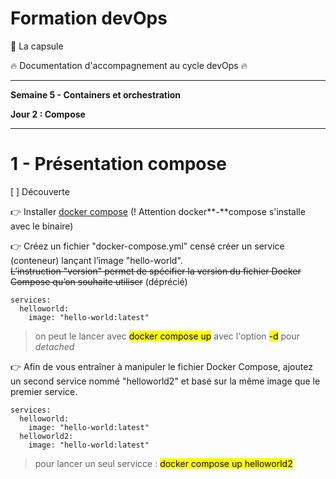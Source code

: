 # Formation devOps

:pill: La capsule

:fire:  Documentation d'accompagnement au cycle devOps :fire:

---

**Semaine 5 - Containers et orchestration**

**Jour 2 : Compose**

---

# 1 - Présentation compose

[ ] Découverte 

👉 Installer [docker compose](https://docs.docker.com/engine/install/linux) 
(! Attention docker**-**compose s'installe avec le binaire)

👉 Créez un fichier "docker-compose.yml" censé créer un service (conteneur) lançant l’image "hello-world".  
~~L’instruction "version" permet de spécifier la version du fichier Docker Compose qu’on souhaite utiliser~~ (déprécié)

```
services:
  helloworld:
    image: "hello-world:latest"
```
> on peut le lancer avec <mark>docker compose up</mark> avec l'option <mark>-d</mark> pour _detached_

👉 Afin de vous entraîner à manipuler le fichier Docker Compose, ajoutez un second service nommé "helloworld2" et basé sur la même image que le premier service.

```
services:
  helloworld:
    image: "hello-world:latest"
  helloworld2:
    image: "hello-world:latest"
```
> pour lancer un seul servicce : <mark>docker compose up helloworld2</mark>
